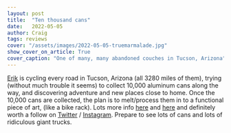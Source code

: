 ```yaml
---
layout: post
title:  "Ten thousand cans"
date:   2022-05-05
author: Craig
tags: reviews
cover: "/assets/images/2022-05-05-truemarmalade.jpg"
show_cover_on_article: True
cover_caption: "One of many, many abandoned couches in Tucson, Arizona"
---
```


[Erik](https://truemarmalade.com/) is cycling every road in Tucson, Arizona (all 3280 miles of them), trying (without much trouble it seems) to collect 10,000 aluminum cans along the way, and discovering adventure and new places close to home. Once the 10,000 cans are collected, the plan is to melt/process them in to a functional piece of art, (like a bike rack). Lots more info [here](https://truemarmalade.com/culdesac) and [here](https://truemarmalade.com/tenthousandcans) and definitely worth a follow on [Twitter](https://twitter.com/truemarmalade/) / [Instagram](https://www.instagram.com/truemarmalade/). Prepare to see lots of cans and lots of ridiculous giant trucks.
